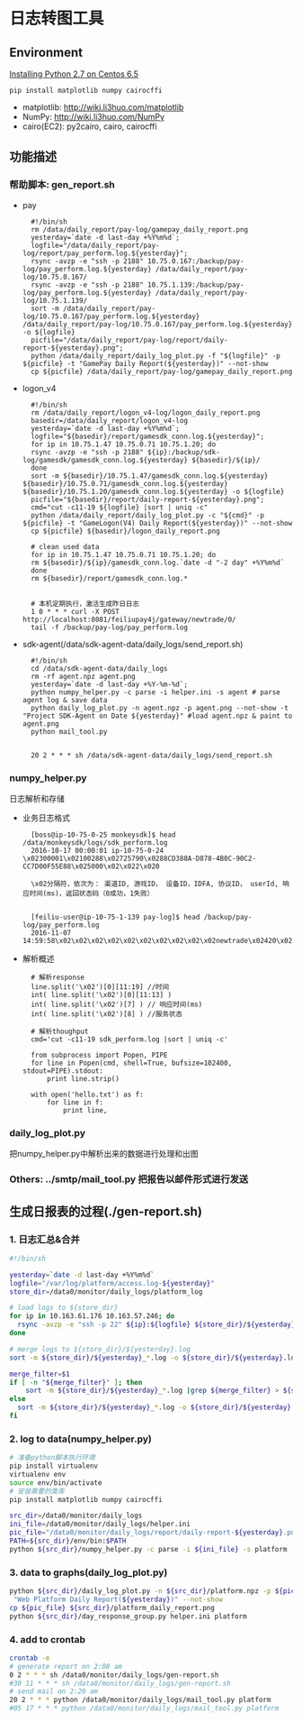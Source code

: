 # 日志转图工具

## Environment

[Installing Python 2.7 on Centos 6.5](../python27_on_centos65.md)

`pip install matplotlib numpy cairocffi`
 * matplotlib: http://wiki.li3huo.com/matplotlib
 * NumPy: http://wiki.li3huo.com/NumPy
 * cairo(EC2): py2cairo, cairo, cairocffi

## 功能描述

### 帮助脚本: gen_report.sh

- pay

		#!/bin/sh
		rm /data/daily_report/pay-log/gamepay_daily_report.png
		yesterday=`date -d last-day +%Y%m%d`;
		logfile="/data/daily_report/pay-log/report/pay_perform.log.${yesterday}";
		rsync -avzp -e "ssh -p 2188" 10.75.0.167:/backup/pay-log/pay_perform.log.${yesterday} /data/daily_report/pay-log/10.75.0.167/
		rsync -avzp -e "ssh -p 2188" 10.75.1.139:/backup/pay-log/pay_perform.log.${yesterday} /data/daily_report/pay-log/10.75.1.139/
		sort -m /data/daily_report/pay-log/10.75.0.167/pay_perform.log.${yesterday} /data/daily_report/pay-log/10.75.0.167/pay_perform.log.${yesterday} -o ${logfile}
		picfile="/data/daily_report/pay-log/report/daily-report-${yesterday}.png";
		python /data/daily_report/daily_log_plot.py -f "${logfile}" -p ${picfile} -t "GamePay Daily Report(${yesterday})" --not-show
		cp ${picfile} /data/daily_report/pay-log/gamepay_daily_report.png

- logon_v4

		#!/bin/sh
		rm /data/daily_report/logon_v4-log/logon_daily_report.png
		basedir=/data/daily_report/logon_v4-log
		yesterday=`date -d last-day +%Y%m%d`;
		logfile="${basedir}/report/gamesdk_conn.log.${yesterday}";
		for ip in 10.75.1.47 10.75.0.71 10.75.1.20; do
		rsync -avzp -e "ssh -p 2188" ${ip}:/backup/sdk-log/gamesdk/gamesdk_conn.log.${yesterday} ${basedir}/${ip}/
		done
		sort -m ${basedir}/10.75.1.47/gamesdk_conn.log.${yesterday} ${basedir}/10.75.0.71/gamesdk_conn.log.${yesterday} ${basedir}/10.75.1.20/gamesdk_conn.log.${yesterday} -o ${logfile}
		picfile="${basedir}/report/daily-report-${yesterday}.png";
		cmd="cut -c11-19 ${logfile} |sort | uniq -c"
		python /data/daily_report/daily_log_plot.py -c "${cmd}" -p ${picfile} -t "GameLogon(V4) Daily Report(${yesterday})" --not-show
		cp ${picfile} ${basedir}/logon_daily_report.png

		# clean used data
		for ip in 10.75.1.47 10.75.0.71 10.75.1.20; do
		rm ${basedir}/${ip}/gamesdk_conn.log.`date -d "-2 day" +%Y%m%d`
		done
		rm ${basedir}/report/gamesdk_conn.log.*


		# 本机定期执行，激活生成昨日日志
		1 0 * * * curl -X POST http://localhost:8081/feiliupay4j/gateway/newtrade/0/
		tail -f /backup/pay-log/pay_perform.log
- sdk-agent(/data/sdk-agent-data/daily_logs/send_report.sh)

		#!/bin/sh
		cd /data/sdk-agent-data/daily_logs
		rm -rf agent.npz agent.png
		yesterday=`date -d last-day +%Y-%m-%d`;
		python numpy_helper.py -c parse -i helper.ini -s agent # parse agent log & save data
		python daily_log_plot.py -n agent.npz -p agent.png --not-show -t "Project SDK-Agent on Date ${yesterday}" #load agent.npz & paint to agent.png
		python mail_tool.py


		20 2 * * * sh /data/sdk-agent-data/daily_logs/send_report.sh


### numpy_helper.py
日志解析和存储

* 业务日志格式

		[boss@ip-10-75-0-25 monkeysdk]$ head /data/monkeysdk/logs/sdk_perform.log 
		2016-10-17 00:00:01 ip-10-75-0-24 \x02300001\x02100288\x02725790\x0288CD388A-D878-4B0C-90C2-CC7D00F55E88\x025000\x02\x022\x020

		\x02分隔符，依次为： 渠道ID, 游戏ID， 设备ID，IDFA, 协议ID， userId, 响应时间(ms)，返回状态码（0成功，1失败）


		[feiliu-user@ip-10-75-1-139 pay-log]$ head /backup/pay-log/pay_perform.log
		2016-11-07 14:59:58\x02\x02\x02\x02\x02\x02\x02\x02\x02\x02newtrade\x02420\x020\x02

* 解析概述

		# 解析response
		line.split('\x02')[0][11:19] //时间
		int( line.split('\x02')[0][11:13] )
		int( line.split('\x02')[7] ) // 响应时间(ms)
		int( line.split('\x02')[8] ) //服务状态

		# 解析thoughput
		cmd='cut -c11-19 sdk_perform.log |sort | uniq -c'

		from subprocess import Popen, PIPE
		for line in Popen(cmd, shell=True, bufsize=102400, stdout=PIPE).stdout:
			print line.strip()

		with open('hello.txt') as f:
		    for line in f:
		        print line,


### daily_log_plot.py
把numpy_helper.py中解析出来的数据进行处理和出图


### Others: ../smtp/mail_tool.py 把报告以邮件形式进行发送


## 生成日报表的过程(./gen-report.sh)

### 1. 日志汇总&合并

```bash
#!/bin/sh

yesterday=`date -d last-day +%Y%m%d`
logfile="/var/log/platform/access.log-${yesterday}"
store_dir=/data0/monitor/daily_logs/platform_log

# load logs to ${store_dir}
for ip in 10.163.61.176 10.163.57.246; do
  rsync -avzp -e "ssh -p 22" ${ip}:${logfile} ${store_dir}/${yesterday}_${ip}.log
done

# merge logs to ${store_dir}/${yesterday}.log
sort -m ${store_dir}/${yesterday}_*.log -o ${store_dir}/${yesterday}.log

merge_filter=$1
if [ -n "${merge_filter}" ]; then
	sort -m ${store_dir}/${yesterday}_*.log |grep ${merge_filter} > ${store_dir}/${yesterday}.log
else
  sort -m ${store_dir}/${yesterday}_*.log -o ${store_dir}/${yesterday}.log
fi

```

### 2. log to data(numpy_helper.py)

```bash
# 准备python脚本执行环境
pip install virtualenv
virtualenv env
source env/bin/activate
# 安装需要的类库
pip install matplotlib numpy cairocffi
```

```bash
src_dir=/data0/monitor/daily_logs
ini_file=/data0/monitor/daily_logs/helper.ini
pic_file="/data0/monitor/daily_logs/report/daily-report-${yesterday}.png";
PATH=${src_dir}/env/bin:$PATH
python ${src_dir}/numpy_helper.py -c parse -i ${ini_file} -s platform
```

### 3. data to graphs(daily_log_plot.py)

```bash
python ${src_dir}/daily_log_plot.py -n ${src_dir}/platform.npz -p ${pic_file} -tt
 "Web Platform Daily Report(${yesterday})" --not-show
cp ${pic_file} ${src_dir}/platform_daily_report.png
python ${src_dir}/day_response_group.py helper.ini platform
```


### 4. add to crontab

```bash
crontab -e
# generate report on 2:00 am
0 2 * * * sh /data0/monitor/daily_logs/gen-report.sh
#30 11 * * * sh /data0/monitor/daily_logs/gen-report.sh
# send mail on 2:20 am
20 2 * * * python /data0/monitor/daily_logs/mail_tool.py platform
#05 17 * * * python /data0/monitor/daily_logs/mail_tool.py platform
```